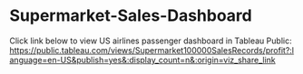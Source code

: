 # Supermarket-Sales-Dashboard
Click link below to view US airlines passenger dashboard in Tableau Public:
https://public.tableau.com/views/Supermarket100000SalesRecords/profit?:language=en-US&publish=yes&:display_count=n&:origin=viz_share_link
